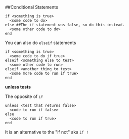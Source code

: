 ##Conditional Statements

```
if <something is true>
  <some code to do>
else ##The if statement was false, so do this instead.
  <some other code to do>
end
```

You can also do ```elseif``` statements

```
if <something is true>
  <some code to do if true>
elseif <something else to test>
  <some other code to run>
elseif <another thing to test>
  <some more code to run if true>
end
```

**unless tests**

The opposite of ```if```

```
unless <test that returns false>
  <code to run if false>
else
  <code to run if true>
end
```

It is an alternative to the "if not" aka ```if !```